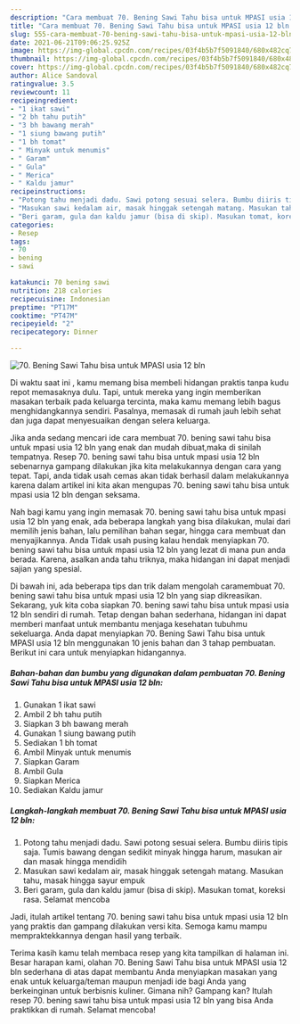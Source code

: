 ```yaml
---
description: "Cara membuat 70. Bening Sawi Tahu bisa untuk MPASI usia 12 bln yang lezat Untuk Jualan"
title: "Cara membuat 70. Bening Sawi Tahu bisa untuk MPASI usia 12 bln yang lezat Untuk Jualan"
slug: 555-cara-membuat-70-bening-sawi-tahu-bisa-untuk-mpasi-usia-12-bln-yang-lezat-untuk-jualan
date: 2021-06-21T09:06:25.925Z
image: https://img-global.cpcdn.com/recipes/03f4b5b7f5091840/680x482cq70/70-bening-sawi-tahu-bisa-untuk-mpasi-usia-12-bln-foto-resep-utama.jpg
thumbnail: https://img-global.cpcdn.com/recipes/03f4b5b7f5091840/680x482cq70/70-bening-sawi-tahu-bisa-untuk-mpasi-usia-12-bln-foto-resep-utama.jpg
cover: https://img-global.cpcdn.com/recipes/03f4b5b7f5091840/680x482cq70/70-bening-sawi-tahu-bisa-untuk-mpasi-usia-12-bln-foto-resep-utama.jpg
author: Alice Sandoval
ratingvalue: 3.5
reviewcount: 11
recipeingredient:
- "1 ikat sawi"
- "2 bh tahu putih"
- "3 bh bawang merah"
- "1 siung bawang putih"
- "1 bh tomat"
- " Minyak untuk menumis"
- " Garam"
- " Gula"
- " Merica"
- " Kaldu jamur"
recipeinstructions:
- "Potong tahu menjadi dadu. Sawi potong sesuai selera. Bumbu diiris tipis saja. Tumis bawang dengan sedikit minyak hingga harum, masukan air dan masak hingga mendidih"
- "Masukan sawi kedalam air, masak hinggak setengah matang. Masukan tahu, masak hingga sayur empuk"
- "Beri garam, gula dan kaldu jamur (bisa di skip). Masukan tomat, koreksi rasa. Selamat mencoba"
categories:
- Resep
tags:
- 70
- bening
- sawi

katakunci: 70 bening sawi 
nutrition: 218 calories
recipecuisine: Indonesian
preptime: "PT17M"
cooktime: "PT47M"
recipeyield: "2"
recipecategory: Dinner

---
```



![70. Bening Sawi Tahu bisa untuk MPASI usia 12 bln](https://img-global.cpcdn.com/recipes/03f4b5b7f5091840/680x482cq70/70-bening-sawi-tahu-bisa-untuk-mpasi-usia-12-bln-foto-resep-utama.jpg)

Di waktu  saat ini , kamu memang bisa membeli hidangan praktis tanpa kudu repot memasaknya dulu. Tapi, untuk mereka yang ingin memberikan masakan terbaik pada keluarga tercinta, maka kamu memang lebih bagus menghidangkannya sendiri. Pasalnya, memasak di rumah jauh lebih sehat dan juga dapat menyesuaikan dengan selera keluarga.

Jika anda sedang mencari ide cara membuat 70. bening sawi tahu bisa untuk mpasi usia 12 bln yang enak dan mudah dibuat,maka di sinilah tempatnya. Resep 70. bening sawi tahu bisa untuk mpasi usia 12 bln  sebenarnya gampang dilakukan jika kita melakukannya dengan cara yang tepat. Tapi, anda tidak usah cemas akan tidak berhasil dalam melakukannya 
karena dalam artikel ini kita akan mengupas 70. bening sawi tahu bisa untuk mpasi usia 12 bln dengan seksama.  



Nah bagi kamu yang ingin memasak 70. bening sawi tahu bisa untuk mpasi usia 12 bln yang enak, ada beberapa langkah yang bisa dilakukan, mulai dari memilih jenis bahan, lalu pemilihan bahan segar, hingga cara membuat dan menyajikannya. Anda Tidak usah pusing kalau hendak menyiapkan 70. bening sawi tahu bisa untuk mpasi usia 12 bln yang lezat di mana pun anda berada. Karena, asalkan anda  tahu triknya, maka hidangan ini dapat menjadi sajian yang spesial.

Di bawah ini, ada beberapa tips dan trik dalam mengolah caramembuat 70. bening sawi tahu bisa untuk mpasi usia 12 bln yang siap dikreasikan. Sekarang, yuk kita coba siapkan 70. bening sawi tahu bisa untuk mpasi usia 12 bln sendiri di rumah. Tetap dengan bahan sederhana, hidangan ini dapat memberi manfaat untuk membantu menjaga kesehatan tubuhmu sekeluarga. Anda dapat menyiapkan 70. Bening Sawi Tahu bisa untuk MPASI usia 12 bln menggunakan 10 jenis bahan dan 3 tahap pembuatan. Berikut ini cara untuk menyiapkan hidangannya.

<!--inarticleads1-->

##### Bahan-bahan dan bumbu yang digunakan dalam pembuatan 70. Bening Sawi Tahu bisa untuk MPASI usia 12 bln:

1. Gunakan 1 ikat sawi
1. Ambil 2 bh tahu putih
1. Siapkan 3 bh bawang merah
1. Gunakan 1 siung bawang putih
1. Sediakan 1 bh tomat
1. Ambil  Minyak untuk menumis
1. Siapkan  Garam
1. Ambil  Gula
1. Siapkan  Merica
1. Sediakan  Kaldu jamur




<!--inarticleads2-->

##### Langkah-langkah membuat 70. Bening Sawi Tahu bisa untuk MPASI usia 12 bln:

1. Potong tahu menjadi dadu. Sawi potong sesuai selera. Bumbu diiris tipis saja. Tumis bawang dengan sedikit minyak hingga harum, masukan air dan masak hingga mendidih
1. Masukan sawi kedalam air, masak hinggak setengah matang. Masukan tahu, masak hingga sayur empuk
1. Beri garam, gula dan kaldu jamur (bisa di skip). Masukan tomat, koreksi rasa. Selamat mencoba




Jadi, itulah artikel tentang  70. bening sawi tahu bisa untuk mpasi usia 12 bln  yang praktis dan gampang dilakukan versi kita. Semoga kamu mampu mempraktekkannya dengan hasil yang terbaik. 

Terima kasih kamu telah membaca resep yang kita tampilkan di halaman ini. Besar harapan kami, olahan  70. Bening Sawi Tahu bisa untuk MPASI usia 12 bln sederhana di atas dapat membantu Anda menyiapkan masakan yang enak untuk keluarga/teman maupun menjadi ide bagi Anda yang berkeinginan untuk berbisnis kuliner. Gimana nih? Gampang kan? Itulah resep 70. bening sawi tahu bisa untuk mpasi usia 12 bln yang bisa Anda praktikkan di rumah. Selamat mencoba!

